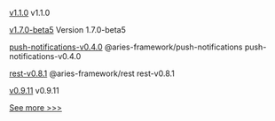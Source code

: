 
[v1.1.0](https://github.com/hyperledger/fabric-gateway/releases/tag/v1.1.0) v1.1.0

[v1.7.0-beta5](https://github.com/hyperledger-labs/hlf-operator/releases/tag/v1.7.0-beta5) Version 1.7.0-beta5

[push-notifications-v0.4.0](https://github.com/hyperledger/aries-framework-javascript-ext/releases/tag/push-notifications-v0.4.0) @aries-framework/push-notifications push-notifications-v0.4.0

[rest-v0.8.1](https://github.com/hyperledger/aries-framework-javascript-ext/releases/tag/rest-v0.8.1) @aries-framework/rest rest-v0.8.1

[v0.9.11](https://github.com/hyperledger/firefly-signer/releases/tag/v0.9.11) v0.9.11


[See more >>>](https://start-here.hyperledger.org/releases)
